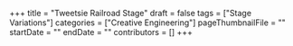 +++
title = "Tweetsie Railroad Stage"
draft = false
tags = ["Stage Variations"]
categories = ["Creative Engineering"]
pageThumbnailFile = ""
startDate = ""
endDate = ""
contributors = []
+++
